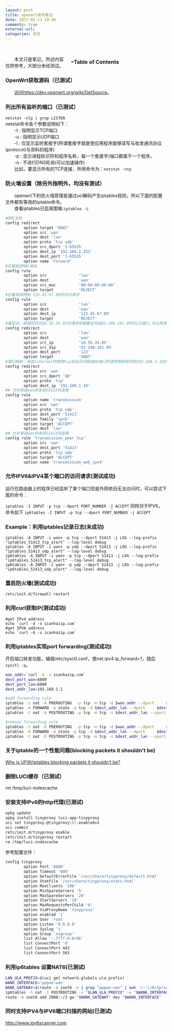 ```yaml
---
layout: post
title: openwrt命令笔记
date: 2017-02-13 19:40
comments: true
external-url:
categories: 杂文
---
```

<br>
<div id="dw__toc" style="width:300px;float:right;margin-left:10px">
    <h3 class="toggle open" style="cursor: pointer;"><strong><span>−</span></strong>Table of Contents</h3>
    <div aria-expanded="true" style="display: block;">
        <div id="toc"></div>
    </div>
</div>

　　本文只是笔记，所述内容仅供参考，大部分未经测试。

### OpenWrt获取源码（已测试）
　　[访问https://dev.openwrt.org/wiki/GetSource](https://dev.openwrt.org/wiki/GetSource)。

### 列出所有监听的端口（已测试）
`netstat -nlp | grep LISTEN` <br>
netstat命令各个参数说明如下：<br>
　　-t : 指明显示TCP端口<br>
　　-u : 指明显示UDP端口<br>
　　-l : 仅显示监听套接字(所谓套接字就是使应用程序能够读写与收发通讯协议(protocol)与资料的程序)<br>
　　-p : 显示进程标识符和程序名称，每一个套接字/端口都属于一个程序。<br>
　　-n : 不进行DNS轮询(可以加速操作)<br>
　　比如，要显示所有的TCP连接，所用命令为：`netstat -ntp`<br>

### 防火墙设置（除另外指明外，均没有测试）
　　openwrt下的防火墙原理是通过uci解码产生iptables规则，所以下面的配置文件都有等效的iptable命令。<br>
　　查看iptables已启用策略:<code>iptables -L</code>

```bash
#DMZ主机
config redirect
        option target 'DNAT'
        option src 'wan'
        option dest 'lan'
        option proto 'tcp udp'
        option src_dport '1-65535'
        option dest_ip '192.168.2.252'
        option dest_port '1-65535'
        option name 'Forward'   
#拦截指定MAC地址
config rule
        option src              'lan'
        option dest             'wan'
        option src_mac          '00:00:00:00:00'
        option target           'REJECT'
#拦截局域网到 123.45.67.89的访问请求
config rule
        option src              'lan'
        option dest             'wan'
        option dest_ip          '123.45.67.89'
        option target           'REJECT'
#重定向：局域网访问10.55.34.85的请求将被重定向到63.240.161.99的123端口,可以用来做网页重定向
config redirect
        option src              'lan'
        option dest             'wan'
        option src_ip           '10.55.34.85'
        option src_dip          '63.240.161.99'
        option dest_port        '123'
        option target           'SNAT'
#端口映射：来自internet的使用tcp协议访问路由80端口的请求映射到内网192.168.1.10的 80端口,可以映射端口提高P2P效率
config redirect
        option src 'wan'
        option src_dport '80'
        option proto 'tcp'
        option dest_ip '192.168.1.10'                
## 允许来自wan的发往51413的连接        
config rule
        option name 'transmission'
        option src 'wan'
        option proto 'tcp udp'
        option dest_port '51413'
        option family 'ipv6'
        option target 'ACCEPT'
        option dest 'lan'
## 允许来自wan的发往51413的连接
config rule 'transmission_peer_tcp'
        option src 'wan'
        option dest_port '51413'
        option proto 'tcp udp'
        option target 'ACCEPT'
        option name 'transmission_web_ipv4'

```

### 允许IPV6&IPV4某个端口的访问请求(测试成功)

运行在路由器上的程序已经监听了某个端口但是外网依旧无法访问时，可以尝试下面的命令：

`iptables -I INPUT -p tcp --dport PORT_NUMBER -j ACCEPT`
同样对于IPV6，命令如下
`ip6tables -I INPUT -p tcp --dport PORT_NUMBER -j ACCEPT`

### Example：利用iptables记录日志(未成功)

```
iptables -A INPUT -i wan+ -p tcp --dport 51413 -j LOG --log-prefix "iptables_51413_tcp_alert" --log-level debug
iptables -A INPUT -i wan+ -p udp --dport 51413 -j LOG --log-prefix "iptables_51413_udp_alert" --log-level debug
ip6tables -A INPUT -i wan+ -p tcp --dport 51413 -j LOG --log-prefix "ip6tables_51413_tcp_alert" --log-level debug
ip6tables -A INPUT -i wan+ -p udp --dport 51413 -j LOG --log-prefix "ip6tables_51413_udp_alert" --log-level debug
```

### 重启防火墙(测试成功)
`/etc/init.d/firewall restart`

### 利用curl获取IP(测试成功)

```
#get IPv4 address
echo `curl -4 -s icanhazip.com`
#get IPV6 address
echo `curl -6 -s icanhazip.com`
```

### 利用iptables实现port forwarding(测试成功)
开启端口转发功能，编辑/etc/sysctl.conf，使net.ipv4.ip_forward=1，随后`sysctl -p`。

```bash
wan_addr=`curl -4 -s icanhazip.com`
dest_port_wan=6800
dest_port_lan=6800
dest_addr_lan=192.168.1.1

#add forwarding rule
iptables -t nat -A PREROUTING  -p tcp -m tcp -d $wan_addr --dport     $dest_port_wan -j DNAT --to-destination $dest_addr_lan:$dest_port_lan
iptables -A FORWARD -m state -p tcp -d $dest_addr_lan --dport     $dest_port_lan --state NEW,ESTABLISHED,RELATED -j ACCEPT
iptables -t nat -A POSTROUTING -p tcp -m tcp -s $dest_addr_lan --sport $dest_port_lan -j SNAT --to-source $wan_addr

#remove forwarding rule
iptables -t nat -D PREROUTING  -p tcp -m tcp -d $wan_addr --dport     $dest_port_wan -j DNAT --to-destination $dest_addr_lan:$dest_port_lan
iptables -D FORWARD -m state -p tcp -d $dest_addr_lan --dport     $dest_port_lan --state NEW,ESTABLISHED,RELATED -j ACCEPT
iptables -t nat -D POSTROUTING -p tcp -m tcp -s $dest_addr_lan --sport     $dest_port_lan -j SNAT --to-source $wan_addr
```

### 关于iptable的一个性能问题(blocking packets it shouldn't be)
[Why is UFW/iptables blocking packets it shouldn't be?](http://www.linuxquestions.org/questions/linux-networking-3/why-is-ufw-iptables-blocking-packets-it-shouldn%27t-be-4175500239/)

### 删除LUCI缓存（已测试）
rm /tmp/luci-indexcache

### 安装支持IPv6的http代理(已测试)

```bash
opkg update
opkg install tinyproxy luci-app-tinyproxy
uci set tinyproxy.@tinyproxy[0].enabled=1
uci commit
/etc/init.d/tinyproxy enable
/etc/init.d/tinyproxy restart
rm /tmp/luci-indexcache
```
参考配置文件：

```bash
config tinyproxy
        option Port '8888'
        option Timeout '600'
        option DefaultErrorFile '/usr/share/tinyproxy/default.html'
        option StatFile '/usr/share/tinyproxy/stats.html'
        option MaxClients '100'
        option MinSpareServers '5'
        option MaxSpareServers '20'
        option StartServers '10'
        option MaxRequestsPerChild '0'
        option ViaProxyName 'tinyproxy'
        option enabled '1'
        option User 'root'
        option Listen '0.0.0.0'
        option Syslog '1'
        option Group 'nogroup'
        list Allow '::ffff:0:0/96'
        list ConnectPort '0'
        list ConnectPort 443
        list ConnectPort 563
```

### 利用ip6tables 设置NAT6(已测试)

```bash
LAN_ULA_PREFIX=$(uci get network.globals.ula_prefix)
WAN6_INTERFACE='pppoe-wan'
WAN6_GATEWAY=$(route -A inet6 -e | grep "pppoe-wan" | awk '/::\/0/{print $2; exit}')
ip6tables -t nat -I POSTROUTING -s "$LAN_ULA_PREFIX" -o "$WAN6_INTERFACE" -j MASQUERADE
route -A inet6 add 2000::/3 gw "$WAN6_GATEWAY" dev "$WAN6_INTERFACE"
```

### 同时支持IPV4与IPV6端口扫描的网站(已测试)
<http://www.ipv6scanner.com>
